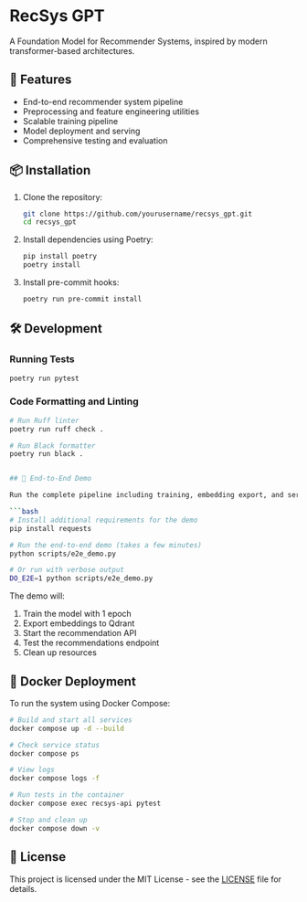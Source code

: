 # RecSys GPT

A Foundation Model for Recommender Systems, inspired by modern transformer-based architectures.

## 🚀 Features

- End-to-end recommender system pipeline
- Preprocessing and feature engineering utilities
- Scalable training pipeline
- Model deployment and serving
- Comprehensive testing and evaluation

## 📦 Installation

1. Clone the repository:
   ```bash
   git clone https://github.com/yourusername/recsys_gpt.git
   cd recsys_gpt
   ```

2. Install dependencies using Poetry:
   ```bash
   pip install poetry
   poetry install
   ```

3. Install pre-commit hooks:
   ```bash
   poetry run pre-commit install
   ```

## 🛠️ Development

### Running Tests

```bash
poetry run pytest
```

### Code Formatting and Linting

```bash
# Run Ruff linter
poetry run ruff check .

# Run Black formatter
poetry run black .


## 🚀 End-to-End Demo

Run the complete pipeline including training, embedding export, and serving recommendations:

```bash
# Install additional requirements for the demo
pip install requests

# Run the end-to-end demo (takes a few minutes)
python scripts/e2e_demo.py

# Or run with verbose output
DO_E2E=1 python scripts/e2e_demo.py
```

The demo will:
1. Train the model with 1 epoch
2. Export embeddings to Qdrant
3. Start the recommendation API
4. Test the recommendations endpoint
5. Clean up resources

## 🐳 Docker Deployment

To run the system using Docker Compose:

```bash
# Build and start all services
docker compose up -d --build

# Check service status
docker compose ps

# View logs
docker compose logs -f

# Run tests in the container
docker compose exec recsys-api pytest

# Stop and clean up
docker compose down -v
```

## 📝 License

This project is licensed under the MIT License - see the [LICENSE](LICENSE) file for details.